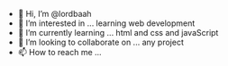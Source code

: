 - 👋 Hi, I’m @lordbaah
- 👀 I’m interested in ... learning web development
- 🌱 I’m currently learning ... html and css and javaScript
- 💞️ I’m looking to collaborate on ... any project
- 📫 How to reach me ...

<!---
lordbaah/lordbaah is a ✨ special ✨ repository because its `README.md` (this file) appears on your GitHub profile.
You can click the Preview link to take a look at your changes.
--->
